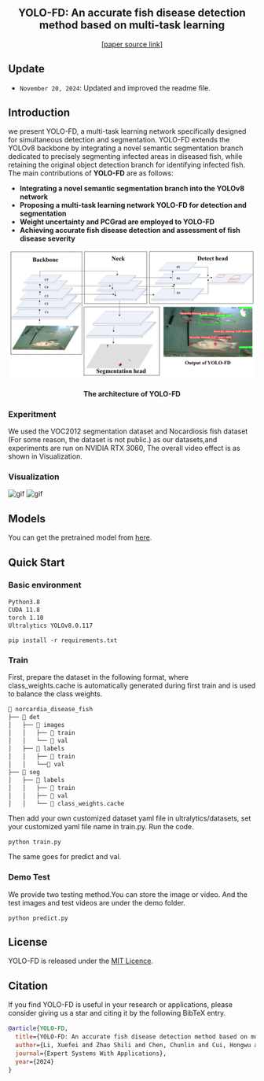 
<div align="center">
<h2> YOLO-FD: An accurate fish disease detection method based on
multi-task learning </h2>
<div><a href="https://www.sciencedirect.com/science/article/pii/S0957417424019523">[paper source link]</a></div>
</div>

## Update
* `November 20, 2024`: Updated and improved the readme file.

## Introduction
we present YOLO-FD, a multi-task learning network specifically designed for simultaneous detection and segmentation.
YOLO-FD extends the YOLOv8 backbone by integrating a novel semantic segmentation branch dedicated to precisely segmenting infected areas in diseased fish, 
while retaining the original object detection branch for identifying infected fish.
The main contributions of **YOLO-FD**  are as follows:
*	**Integrating a novel semantic segmentation branch into the YOLOv8 network**
*	**Proposing a multi-task learning network YOLO-FD for detection and segmentation**
*	**Weight uncertainty and PCGrad are employed to YOLO-FD**
*	**Achieving accurate fish disease detection and assessment of fish disease severity**

![jpeg](demo/Fig1.jpeg)
<div align="center"> <h4>The architecture of YOLO-FD </h4> </div>

### Experitment
We used the VOC2012 segmentation dataset and Nocardiosis fish dataset (For some reason, the dataset is not public.) 
as our datasets,and experiments are run on NVIDIA RTX 3060, The overall video effect is as shown in Visualization.

### Visualization
![gif](demo/v1.gif) ![gif](demo/v2.gif)

## Models
You can get the pretrained model from <a href="https://github.com/feifei-Lee/YOLO-FD/blob/main/yolo-fd.pt">here</a>.

## Quick Start
### Basic environment
```shell
Python3.8 
CUDA 11.8
torch 1.10
Ultralytics YOLOv8.0.117
```
```shell
pip install -r requirements.txt
```
### Train
First, prepare the dataset in the following format, 
where class_weights.cache is automatically generated during first train and is used to balance the class weights.
```
📁 norcardia_disease_fish  
├── 📁 det  
│   ├── 📁 images  
│   │   ├── 📁 train  
│   │   └── 📁 val  
│   ├── 📁 labels  
│   │   ├── 📁 train  
│   │   └──📁 val  
├── 📁 seg  
│   ├── 📁 labels  
│   │   ├── 📁 train  
│   │   ├── 📁 val  
│   │   └── 📄 class_weights.cache  
```
Then add your own customized dataset yaml file in ultralytics/datasets, set your customized yaml file name in train.py.
Run the code.
```shell
python train.py
```
The same goes for predict and val.

### Demo Test

We provide two testing method.You can store the image or video.
And the test images and test videos are under the demo folder.
```shell
python predict.py
```

## License

YOLO-FD is released under the [MIT Licence](LICENSE).

## Citation
If you find YOLO-FD is useful in your research or applications, please consider giving us a star and citing it by the following BibTeX entry.
```bibtex
@article{YOLO-FD,
  title={YOLO-FD: An accurate fish disease detection method based on multi-task learning},
  author={Li, Xuefei and Zhao Shili and Chen, Chunlin and Cui, Hongwu and Li, Daoliang and Zhao, Ran},
  journal={Expert Systems With Applications},
  year={2024}
}
``` 
